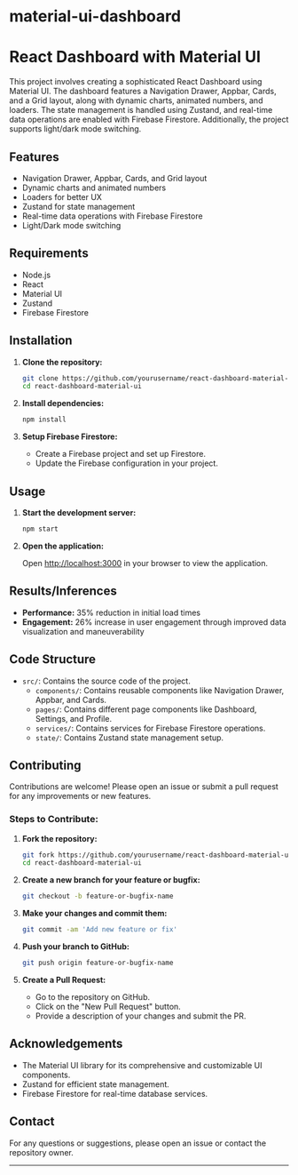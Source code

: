 # material-ui-dashboard

# React Dashboard with Material UI

This project involves creating a sophisticated React Dashboard using Material UI. The dashboard features a Navigation Drawer, Appbar, Cards, and a Grid layout, along with dynamic charts, animated numbers, and loaders. The state management is handled using Zustand, and real-time data operations are enabled with Firebase Firestore. Additionally, the project supports light/dark mode switching.

## Features

- Navigation Drawer, Appbar, Cards, and Grid layout
- Dynamic charts and animated numbers
- Loaders for better UX
- Zustand for state management
- Real-time data operations with Firebase Firestore
- Light/Dark mode switching

## Requirements

- Node.js
- React
- Material UI
- Zustand
- Firebase Firestore

## Installation

1. **Clone the repository:**

   ```sh
   git clone https://github.com/yourusername/react-dashboard-material-ui.git
   cd react-dashboard-material-ui
   ```

2. **Install dependencies:**

   ```sh
   npm install
   ```

3. **Setup Firebase Firestore:**

   - Create a Firebase project and set up Firestore.
   - Update the Firebase configuration in your project.

## Usage

1. **Start the development server:**

   ```sh
   npm start
   ```

2. **Open the application:**

   Open [http://localhost:3000](http://localhost:3000) in your browser to view the application.

## Results/Inferences

- **Performance:** 35% reduction in initial load times
- **Engagement:** 26% increase in user engagement through improved data visualization and maneuverability

## Code Structure

- `src/`: Contains the source code of the project.
  - `components/`: Contains reusable components like Navigation Drawer, Appbar, and Cards.
  - `pages/`: Contains different page components like Dashboard, Settings, and Profile.
  - `services/`: Contains services for Firebase Firestore operations.
  - `state/`: Contains Zustand state management setup.



## Contributing

Contributions are welcome! Please open an issue or submit a pull request for any improvements or new features.

### Steps to Contribute:

1. **Fork the repository:**

   ```sh
   git fork https://github.com/yourusername/react-dashboard-material-ui.git
   cd react-dashboard-material-ui
   ```

2. **Create a new branch for your feature or bugfix:**

   ```sh
   git checkout -b feature-or-bugfix-name
   ```

3. **Make your changes and commit them:**

   ```sh
   git commit -am 'Add new feature or fix'
   ```

4. **Push your branch to GitHub:**

   ```sh
   git push origin feature-or-bugfix-name
   ```

5. **Create a Pull Request:**

   - Go to the repository on GitHub.
   - Click on the "New Pull Request" button.
   - Provide a description of your changes and submit the PR.

## Acknowledgements

- The Material UI library for its comprehensive and customizable UI components.
- Zustand for efficient state management.
- Firebase Firestore for real-time database services.

## Contact

For any questions or suggestions, please open an issue or contact the repository owner.

---

